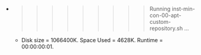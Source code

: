 * >>>>>>>>> Running inst-min-con-00-apt-custom-repository.sh ...
  * Disk size = 1066400K. Space Used = 4628K. Runtime = 00:00:00:01.
